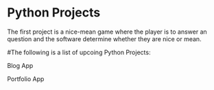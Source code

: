 # Python Projects

The first project is a nice-mean game where the player is to answer an question and the software determine whether they are nice or mean.

#The following is a list of upcoing Python Projects:

Blog App


Portfolio App


